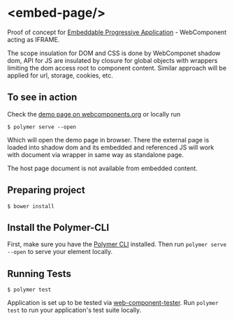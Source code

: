 # \<embed-page/\>
Proof of concept for 
[Embeddable Progressive Application](https://github.com/EPA-WG/EPA-concept) - 
WebComponent acting as IFRAME.

The scope insulation for DOM and CSS is done by WebComponet shadow dom, API for JS 
are insulated by closure for global objects with wrappers limiting the dom access root 
to component content. Similar approach will be applied for url, storage, cookies, etc. 


## To see in action 
Check the [demo page on webcomponents.org](https://www.webcomponents.org/element/EPA-WG/embed-page/demo/demo/index.html)
 or locally run
```
$ polymer serve --open
```
Which will open the demo page in browser. 
There the external page is loaded into shadow dom and its embedded and referenced JS
will work with document via wrapper in same way as standalone page. 

The host page document is not available from embedded content. 


## Preparing project
```
$ bower install
```
## Install the Polymer-CLI

First, make sure you have the [Polymer CLI](https://www.npmjs.com/package/polymer-cli) installed. 
Then run `polymer serve --open` to serve your element locally.



## Running Tests

```
$ polymer test
```

Application is set up to be tested via 
[web-component-tester](https://github.com/Polymer/web-component-tester). 
Run `polymer test` to run your application's test suite locally.
